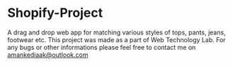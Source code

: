 # Shopify-Project
A drag and drop web app for matching various styles of tops, pants, jeans, footwear etc.
This project was made as a part of Web Technology Lab.
For any bugs or other informations please feel free to contact me on amankediaak@outlook.com
